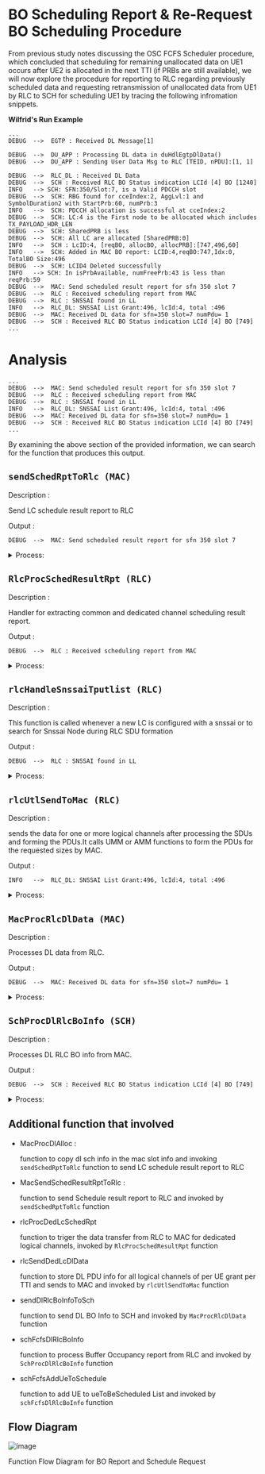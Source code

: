 # BO Scheduling Report & Re-Request BO Scheduling Procedure
From previous study notes discussing the OSC FCFS Scheduler procedure, which concluded that scheduling for remaining unallocated data on UE1 occurs after UE2 is allocated in the next TTI (if PRBs are still available), we will now explore the procedure for reporting to RLC regarding previously scheduled data and requesting retransmission of unallocated data from UE1 by RLC to SCH for scheduling UE1 by tracing the following infromation snippets. 

**Wilfrid's Run Example**
```
...
DEBUG  -->  EGTP : Received DL Message[1]

DEBUG  -->  DU_APP : Processing DL data in duHdlEgtpDlData()
DEBUG  -->  DU_APP : Sending User Data Msg to RLC [TEID, nPDU]:[1, 1]

DEBUG  -->  RLC_DL : Received DL Data
DEBUG  -->  SCH : Received RLC BO Status indication LCId [4] BO [1240]
INFO   --> SCH: SFN:350/Slot:7, is a Valid PDCCH slot
DEBUG  -->  SCH: RBG found for cceIndex:2, AggLvl:1 and SymbolDuration2 with StartPrb:60, numPrb:3
INFO   -->  SCH: PDCCH allocation is successful at cceIndex:2
DEBUG  -->  SCH: LC:4 is the First node to be allocated which includes TX_PAYLOAD_HDR_LEN
DEBUG  -->  SCH: SharedPRB is less
DEBUG  -->  SCH: All LC are allocated [SharedPRB:0]
INFO   -->  SCH : LcID:4, [reqBO, allocBO, allocPRB]:[747,496,60]
INFO   -->  SCH: Added in MAC BO report: LCID:4,reqBO:747,Idx:0, TotalBO Size:496
DEBUG  -->  SCH: LCID4 Deleted successfully
INFO   --> SCH: In isPrbAvailable, numFreePrb:43 is less than reqPrb:59
DEBUG  -->  MAC: Send scheduled result report for sfn 350 slot 7
DEBUG  -->  RLC : Received scheduling report from MAC
DEBUG  -->  RLC : SNSSAI found in LL
INFO   -->  RLC_DL: SNSSAI List Grant:496, lcId:4, total :496
DEBUG  -->  MAC: Received DL data for sfn=350 slot=7 numPdu= 1
DEBUG  -->  SCH : Received RLC BO Status indication LCId [4] BO [749]
...
```

# Analysis
```
...
DEBUG  -->  MAC: Send scheduled result report for sfn 350 slot 7
DEBUG  -->  RLC : Received scheduling report from MAC
DEBUG  -->  RLC : SNSSAI found in LL
INFO   -->  RLC_DL: SNSSAI List Grant:496, lcId:4, total :496
DEBUG  -->  MAC: Received DL data for sfn=350 slot=7 numPdu= 1
DEBUG  -->  SCH : Received RLC BO Status indication LCId [4] BO [749]
...
```

By examining the above section of the provided information, we can search for the function that produces this output.

## `sendSchedRptToRlc (MAC)`
Description :

Send LC schedule result report to RLC

Output :
```
DEBUG  -->  MAC: Send scheduled result report for sfn 350 slot 7
```

<details>
<summary>Process:</summary>

1. **Allocate shared memory to be used**: 
   - allocate shared memory to be used for `schedRpt` (RLC schedule report)
   - if memory allocation failure return `RFAILED` and log message

2. **Log message for send scheduled result report:**
   - Log message send scheduled result report for SFN X and slot X

3. **Trigger MAC to RLC event :**
   - Fill MAC to RLC post structure by `RLC_DL_INST` and `EVENT_SCHED_RESULT_TO_RLC`
   - Invoke `MacSendSchedResultRptToRlc` function to send schedule result report to RLC
   - if function return failed, return `RFAILED` and log message

4. **Return :**
   - Return `ROK` if Send LC schedule result report to RLC done successfully
</details>

## `RlcProcSchedResultRpt (RLC)`
Description :

Handler for extracting common and dedicated channel scheduling result report.

Output :
```
DEBUG  -->  RLC : Received scheduling report from MAC
```

<details>
<summary>Process:</summary>

1. **Log message for recieving scheduled result report:** 
   - Log message recieve scheduling report from MAC

2. **Iterates through LC's:**
   - if there is one LC, Fill status info structure if at least one channel's scheduling report is received
   - Fill logical channel scheduling info

3. **Calling handler for all dedicated channels scheduling:**
   - if the return variable is still `ROK` (encouter no problem) and there is any `nmbDLch` (number of ded LC), Invoke `rlcProcDedLcSchedRpt` to triger data transfer from RLC to MAC for ded LC

4. **Return:**
    - Return `ROK` if the return variable is still `ROK` or during the process encounter no problem
</details>

## `rlcHandleSnssaiTputlist (RLC)`
Description :

This function is called whenever a new LC is configured with a snssai or to search for Snssai Node during RLC SDU formation

Output :
```
DEBUG  -->  RLC : SNSSAI found in LL
```

<details>
<summary>Process:</summary>

1. **Check the Direction of data:** 
   - Perform checking the direction of data
   - Log error message for no data direction
   - Create or find `snssaiList` based on direction and the action command

2. **Transverse each LC node from `snssaiList` link list:**
   - Transverse each LC node from `snssaiList` link list to find SNSSAI in LL and then display the found Log message and exit the loop with `found` flag set to TRUE 
   - if SNSSAI is not found in LL after transversing every node, exit the loop with `found` flag set to FALSE

3. **Switch action based on case:**
   - for search action, return the `snssaiNode` that searched
   - for create action, if found return the `snssaiNode`, else try to perform allocation of SNSSAI node
   - for delete action, perform deletion of node
   - for transverse all action, just exit the case

4. **Return:**
   - Return `snssaiNode`
</details>

## `rlcUtlSendToMac (RLC)`
Description :

sends the data for one or more logical channels after processing the SDUs and forming the PDUs.It calls UMM or AMM functions to form the PDUs for the requested sizes by MAC.

Output :
```
INFO   -->  RLC_DL: SNSSAI List Grant:496, lcId:4, total :496
```

<details>
<summary>Process:</summary>

1. **Initialization:**
    * A few variables are declared to keep track of counters, UE information, and memory allocation.
    * Memory is allocated for a `RguDDatReqInfo` structure using `RLC_ALLOC_SHRABL_BUF`. This structure will be used to send PDU information to MAC.

2. **Iterate Through UEs with Granted PDUS:**
    * The function loops through each UE grant information (`staInd`) present in `staIndInfo`.
        * For each UE grant:
            * UE control block (`ueCb`) is retrieved using the UE's RNTI (Radio Network Temporary Identifier).
            * A temporary `RlcDatReq` structure is used to accumulate PDU information for the current UE.
            * The function iterates through each TTI (Transmission Time Interval) bundling information for the UE.
                * Within each TTI, it processes each LCH (Logical Channel) information (`staIndTb`).
                    * For each LCH:
                        * It checks if the corresponding RB (Radio Bearer) control block (`rbCb`) exists and re-establishment is not in progress.
                        * If the RB is valid, the function:
                            * Updates throughput statistics for the UE and potentially for configured SNSF (Service Network Function).
                            * Calls either `rlcUmmProcessSdus` (for UM mode) or `rlcAmmProcessSdus` (for AM mode) to process SDUs and populate the `RlcDatReq` structure with PDU information.
                            * Sets relevant parameters in the `datReqTb` structure, including LCH information, BO report (Buffer Occupancy Report), and PDU information.
                    * The function accumulates the total size of PDUs for this UE.
  
3. **Send PDU Information to MAC:**
    * If there's PDU information for at least one UE (`ueDataIdx` > 0), the following steps are performed:
        * The `datReqInfo` structure is filled with relevant information like cell ID and total number of UE grants.
        * The function calls `rlcSendDedLcDlData` to send the `datReqInfo` structure containing PDU information to the MAC entity through the appropriate Service User SAP (Service Access Point).
  
4. **Memory Deallocation:**
    * If no PDU information needs to be sent (i.e., `ueDataIdx` is 0), the previously allocated memory for `datReqInfo` is freed using `RLC_FREE_SHRABL_BUF`.

</details>


## `MacProcRlcDlData (MAC)`
Description :

Processes DL data from RLC.

Output :
```
DEBUG  -->  MAC: Received DL data for sfn=350 slot=7 numPdu= 1
```

<details>
<summary>Process:</summary>

1. **Initialization:**
    * A few variables are declared to store UE ID, cell index, PDU information, and pointers.
    * The function logs a debug message indicating the received DL data details (SFN, slot, number of PDUs).
    * UE ID is extracted from the received `dlData->rnti`.
    * Memory is set to zero for the `macDlData` structure, which will be used to store processed DL data for MAC.

2. **Copy PDU Information:**
    * The function copies relevant information from `dlData` to `macDlData`. This includes UE ID, number of PDUs, LC ID (Logical Channel ID), PDU length, and PDU buffer for each PDU.

3. **Get Cell Index and Scheduled Slot:**
    * Cell index is extracted from the received `dlData->cellId`.
    * The function checks if the corresponding `macCell` for the cell exists. If not, it logs an error and returns failure.
    * A pointer to the scheduled downlink slot (`currDlSlot`) for the received information is retrieved.

4. **Process DL PDUs for Transmission:**
    * The function checks if there's already a scheduled PDSCH (Physical Downlink Shared Channel) configuration for the UE in the current slot.
        * If a PDSCH configuration exists:
            * The function calculates the maximum PDU size that can be transmitted within the allocated codeword.
            * Memory is allocated for a temporary buffer (`txPdu`) to hold the muxed (combined) PDUs.
            * If memory allocation fails, an error is logged, and the function returns failure.
            * The `macMuxPdu` function is called to combine PDUs from `macDlData` into a single buffer (`txPdu`).
            * The size and pointer to the muxed PDU are stored in the corresponding DL information for the UE in the scheduled slot.
            * The newly created transmission buffer (`txPdu`) is added to the DL HARQ (Hybrid Automatic Repeat Request) process control block for potential retransmissions.

5. **Handle BO (Buffer Occupancy) Reports:**
    * The function iterates through the received BO information for each LC in `dlData`.
        * If the BO report indicates non-zero data volume (i.e., buffer is occupied), a `DlRlcBoInfo` structure is filled with relevant details (cell ID, CRNTI, LC ID, data volume).
        * The `sendDlRlcBoInfoToSch` function is called to send this BO information to the scheduler. This information might be used for scheduling decisions.

6. **Memory Deallocation:**
    * The function frees the memory allocated for each PDU buffer received from RLC.
    * Finally, it frees the memory for the entire `dlData` structure if the service provider selector (`pstInfo->selector`) indicates LWLC (Lightweight Layer 2 Control) mode.

7. **Return:**
   - The function returns `ROK` upon successful processing of DL data.
   -  In case of any errors (e.g., memory allocation failure, missing cell information), it returns `RFAILED`.

</details>


## `SchProcDlRlcBoInfo (SCH)`
Description :

Processes DL RLC BO info from MAC.

Output :
```
DEBUG  -->  SCH : Received RLC BO Status indication LCId [4] BO [749]
```

<details>
<summary>Process:</summary>

1. **Initialization:**
    * The function logs a debug message indicating the received LC ID and BO information.
    * It retrieves the scheduler cell context (`cell`) based on the service provider instance (`pst`).
    * If the cell context is unavailable, an error is logged, and the function returns failure.
    * UE ID is extracted from the received `dlBoInfo->crnti`.
    * The function checks if data transmission for this UE is stopped based on its configuration. If so, it logs a message and returns success (no further action required).

2. **Validate LC ID:**
    * The LC ID from `dlBoInfo` is extracted and stored in `lcId`.
    * The function uses a helper function (`CHECK_LCID`) to verify if the LC ID is valid. If not, an error is logged, and the function returns failure.

3. **Process BO Information:**
    * The function handles the case of zero BO (buffer occupancy), which might indicate successful transmission or retransmission failures. In this case, it might trigger clearing the corresponding LC from the scheduler's priority list (implementation details noted as TODO).
    * If the LC ID is for SRB0 (default Service Radio Bearer):
        * A flag (`msg4recvd`) in the Random Access Control Block (RA Cb) for the UE is set to `true`, indicating a potential SRB0 message reception.
        * The `dlMsgPduLen` in the RA Cb is updated with the received BO value.
    * If the LC ID is not SRB0:
        * A bit is set in the `boIndBitMap` for the UE's cell context to indicate BO information received.
        * The function checks if the LC ID exists in the UE's DL information context (`dlLcCtxt`). If it does, the BO value is stored there.
        * If the LC ID is not found in the UE's DL context, an error is logged, and the function returns failure.

4. **Schedule DL for UE:**
    * The UE ID is added to a list of pending UEs that require scheduling decisions based on the received BO information. This is achieved by calling the scheduler's API function (`cell->api->SchDlRlcBoInfo`).

5. **Return:**
   * The function returns `ROK` upon successful processing of DL RLC BO information.
   * In case of errors (e.g., invalid cell/UE context, invalid LC ID), it returns `RFAILED`.

</details>


## Additional function that involved
- MacProcDlAlloc :
  
  function to copy dl sch info in the mac slot info and invoking `sendSchedRptToRlc` function to send LC schedule result report to RLC 

- MacSendSchedResultRptToRlc :
  
   function to send Schedule result report to RLC and invoked by `sendSchedRptToRlc` function

- rlcProcDedLcSchedRpt
   
   function to triger the data transfer from RLC to MAC for dedicated logical channels, invoked by `RlcProcSchedResultRpt` function

- rlcSendDedLcDlData

   function to store DL PDU info for all logical channels of per UE grant per TTI and sends to MAC and invoked by `rlcUtlSendToMac` function

- sendDlRlcBoInfoToSch
  
  function to send DL BO Info to SCH and invoked by `MacProcRlcDlData` function

- schFcfsDlRlcBoInfo

   function to process Buffer Occupancy report from RLC and invoked by `SchProcDlRlcBoInfo` function
 
- schFcfsAddUeToSchedule

   function to add UE to ueToBeScheduled List and invoked by  `schFcfsDlRlcBoInfo` function

## Flow Diagram
![image](https://raw.githubusercontent.com/bmw-ece-ntust/internship/2024-TEEP-24-Reyhan/Images/Function%20Flow%20Diagram%20for%20SCHMACRLC%20Bo%20reReq.png) 

Function Flow Diagram for BO Report and Schedule Request 